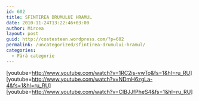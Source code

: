 ```yaml
---
id: 602
title: SFINTIREA DRUMULUI HRAMUL
date: 2010-11-24T13:22:46+03:00
author: Mircea
layout: post
guid: http://costestean.wordpress.com/?p=602
permalink: /uncategorized/sfintirea-drumului-hramul/
categories:
  - Fără categorie
---
```

[youtube=http://www.youtube.com/watch?v=1RC2is-vwTo&fs=1&hl=ru_RU]  
[youtube=http://www.youtube.com/watch?v=NDmH6zgLa-4&fs=1&hl=ru_RU]  
[youtube=http://www.youtube.com/watch?v=ClBJJfPheS4&fs=1&hl=ru_RU]